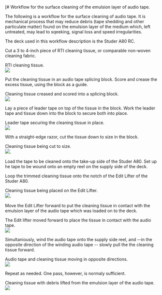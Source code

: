 
[# Workflow for the surface cleaning of the emulsion layer of audio tape.


The following is a workflow for the surface cleaning of audio tape. It is mechanical process that may reduce debris (tape shedding and other particulate matter) found on the emulsion layer of the medium which, left untreated, may lead to sqeeking, signal loss and speed irregularities. 

The deck used in this workflow description is the Studer A80 RC.    

  
    
   

Cut a 3 to 4-inch piece of RTI cleaning tissue, or comparable non-woven cleaning fabric.

RTI cleaning tissue.  
![](emulsion_1.jpg)


Put the cleaning tissue in an audio tape splicing block.  Score and crease the excess tissue, using the block as a guide.  
   
Cleaning tissue creased and scored into a splicing block.  
![](emulsion_2.jpg)  
  
Lay a piece of leader tape on top of the tissue in the block.   Work the leader tape and tissue down into the block to secure both into place.  
 
Leader tape securing the cleaning tissue in place.  
![](emulsion_3.jpg) 

With a straight-edge razor, cut the tissue down to size in the block.  
  
Cleaning tissue being cut to size.  
![](emulsion_4.jpg).  


Load the tape to be cleaned onto the take-up side of the Studer A80.  Set up he tape to be wound onto an empty reel on the supply side of the deck.

Loop the trimmed cleaning tissue onto the notch of the Edit Lifter of the Studer A80.  

Cleaning tissue being placed on the Edit Lifter.  
![](emulsion_5.jpg).  


Move the Edit Lifter forward to put the cleaning tissue in contact with the emulsion layer of the audio tape which was loaded on to the deck.  
  
  The Edit lifter moved forward to place the tissue in contact with the audio tape.  
  ![](emulsion_6.JPG)

Simultaniously, wind the audio tape onto the supply side reel, and --in the opposite direction of the winding audio tape -- slowly pull the the cleaning tissue forward.  

Audio tape and cleaning tissue moving in opposite directions.  
![](emulsion_7.jpg)  

Repeat as needed.  One pass, however, is normaly sufficient.  

Cleaning tissue with debris lifted from the emulsion layer of the audio tape.  
![](emulsion_8.jpg)



